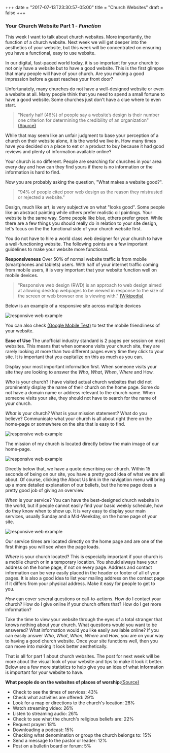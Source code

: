 +++
date = "2017-07-13T23:30:57-05:00"
title = "Church Websites"
draft = false
+++

### Your Church Website Part 1 - *Function*

This week I want to talk about church websites. More importantly, the function of a church website. Next week we will get deeper into the aesthetics of your website, but this week will be concentrated on ensuring you have a functional, easy to use website.

In our digital, fast-paced world today, it is so important for your church to not only have a website but to have a good website. This is the first glimpse that many people will have of your church. Are you making a good impression before a guest reaches your front door?

Unfortunately, many churches do not have a well-designed website or even a website at all. Many people think that you need to spend a small fortune to have a good website. Some churches just don't have a clue where to even start.

>"Nearly half (46%) of people say a website’s design is their number one criterion for determining the credibility of an organization" [(Source)](https://blog.hubspot.com/blog/tabid/6307/bid/33423/19-Reasons-You-Should-Include-Visual-Content-in-Your-Marketing-Data.aspx "Source")

While that may seem like an unfair judgment to base your perception of a church on their website alone, it is the world we live in. How many times have you decided on a place to eat or a product to buy because it had good reviews and plenty of information available online?

Your church is no different. People are searching for churches in your area every day and how can they find yours if there is no information or the information is hard to find.

Now you are probably asking the question, "What makes a website good?".

>"94% of people cited poor web design as the reason they mistrusted or rejected a website."

Design, much like art, is very subjective on what "looks good". Some people like an abstract painting while others prefer realistic oil paintings. Your website is the same way. Some people like blue, others prefer green. While there are a few things you should really do in relation to your site design, let's focus on the the functional side of your church website first.

You do not have to hire a world class web designer for your church to have a well-functioning website. The following points are a few important guidelines to make your website more functional.

**Responsiveness** Over 50% of normal website traffic is from mobile (smartphones and tablets) users. With half of your internet traffic coming from mobile users, it is very important that your website function well on mobile devices.

>"Responsive web design (RWD) is an approach to web design aimed at allowing desktop webpages to be viewed in response to the size of the screen or web browser one is viewing with." [(Wikipedia)](https://en.wikipedia.org/wiki/Responsive_web_design "Read more")

Below is an example of a responsive site across multiple devices

![responsive web example](img/churchwebsitesresponsive.jpg)

You can also check [(Google Mobile Test)](https://support.google.com/adsense/answer/6196932?hl=en "Here") to test the mobile friendliness of your website.

**Ease of Use** The unofficial industry standard is 2 pages per session on most websites. This means that when someone visits your church site, they are rarely looking at more than two different pages every time they click to your site. It is important that you capitalize on this as much as you can.

Display your most important information first. When someone visits your site they are looking to answer the *Who*, *What*, *When*, *Where* and How.

*Who* is your church? I have visited actual church websites that did not prominently display the name of their church on the home page. Some do not have a domain name or address relevant to the church name. When someone visits your site, they should not have to search for the name of your church.

*What* is your church? What is your mission statement? What do you believe? Communicate what your church is all about right there on the home-page or somewhere on the site that is easy to find.

![responsive web example](img/churchwebsitesmission.jpg)

The mission of my church is located directly below the main image of our home-page.

![responsive web example](img/churchwebsitesquote.jpg)

Directly below that, we have a quote describing our church. Within 15 seconds of being on our site, you have a pretty good idea of what we are all about. Of course, clicking the About Us link in the navigation menu will bring up a more detailed explanation of our beliefs, but the home page does a pretty good job of giving an overview.

*When* is your service? You can have the best-designed church website in the world, but if people cannot easily find your basic weekly schedule, how do they know when to show up. It is very easy to display your main services, usually Sunday and a Mid-Weekday, on the home page of your site.

![responsive web example](img/churchwebsiteshours.jpg)

Our service times are located directly on the home page and are one of the first things you will see when the page loads.

*Where* is your church located? This is especially important if your church is a mobile church or in a temporary location. You should always have your address on the home page, if not on every page. Address and contact information can be very easily placed in the header or footer of all of your pages. It is also a good idea to list your mailing address on the contact page if it differs from your physical address. Make it easy for people to get to you.

*How* can cover several questions or call-to-actions. How do I contact your church? How do I give online if your church offers that? How do I get more information?

Take the time to view your website through the eyes of a total stranger that knows nothing about your church. What questions would you want to be answered? What information would you like easily available online? If you can easily answer *Who*, *What*, *When*, *Where* and *How*, you are on your way to having a good church website. Once your site functions well, then you can move into making it look better aesthetically.

That is all for part 1 about church websites. The post for next week will be more about the visual look of your website and tips to make it look it better. Below are a few more statistics to help give you an idea of what information is important for your website to have.

**What people do on the websites of places of worship:**[(Source)](http://www.christianitytoday.com/news/2012/may/new-research-reveals-why-people-visit-church-websites.html "Christianity Today")

+ Check to see the times of services: 43%
+ Check what activities are offered: 29%
+ Look for a map or directions to the church's location: 28%
+ Watch streaming video: 26%
+ Listen to streaming audio: 26%
+ Check to see what the church's religious beliefs are: 22%
+ Request prayer: 18%
+ Downloading a podcast: 15%
+ Checking what denomination or group the church belongs to: 15%
+ Send a message to the pastor or leader: 12%
+ Post on a bulletin board or forum: 5%
